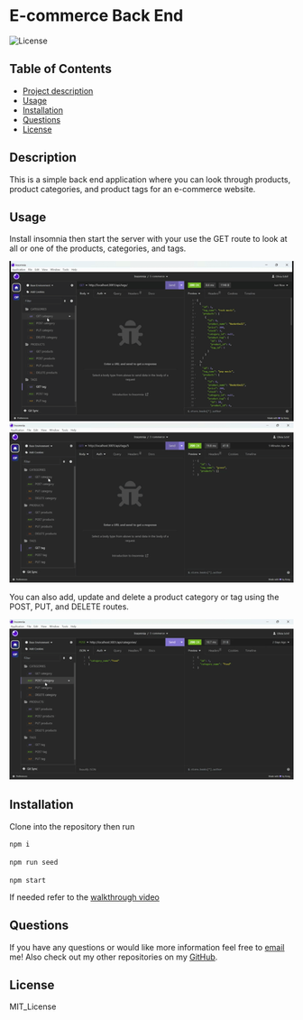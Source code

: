 # E-commerce Back End

 ![License](https://img.shields.io/badge/license-MIT_License-blue)
  
  ## Table of Contents
  - [Project description](#description)
  - [Usage](#usage)
  - [Installation](#installation)
  - [Questions](#questions)
  - [License](#license)
    
  ## Description 
  This is a simple back end application where you can look through products, product categories, and product tags for an e-commerce website.

  ## Usage 
  Install insomnia then start the server with your use the GET route to look at all or one of the products, categories, and tags.

  ![GET all walkthrough](/assets/e-commerce-get-all.gif)
  ![GET one walkthrough](/assets/e-commerce-get-one.gif)

  You can also add, update and delete a product category or tag using the POST, PUT, and DELETE routes.

  ![POST, PUT, DELETE walkthrough](/assets/e-commerce-post.put.delete.gif)

  ## Installation 
  Clone into the repository then run 
    
    npm i  

    npm run seed 

    npm start

If needed refer to the [walkthrough video](https://www.youtube.com/watch?v=ts0zv9WeJT0)

  ## Questions
  If you have any questions or would like more information feel free to [email](oliviaschif@gmail.com) me!
  Also check out my other repositories on my [GitHub](https://github.com/livschif).

  ## License
  MIT_License
